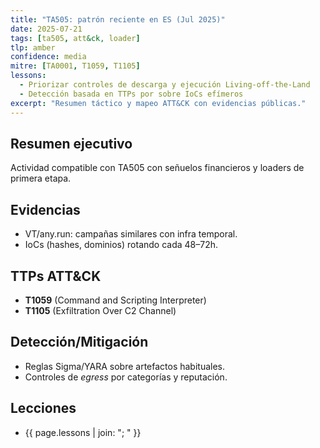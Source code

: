 ```yaml
---
title: "TA505: patrón reciente en ES (Jul 2025)"
date: 2025-07-21
tags: [ta505, att&ck, loader]
tlp: amber
confidence: media
mitre: [TA0001, T1059, T1105]
lessons:
  - Priorizar controles de descarga y ejecución Living-off-the-Land
  - Detección basada en TTPs por sobre IoCs efímeros
excerpt: "Resumen táctico y mapeo ATT&CK con evidencias públicas."
---
```


## Resumen ejecutivo
Actividad compatible con TA505 con señuelos financieros y loaders de primera etapa.

## Evidencias
- VT/any.run: campañas similares con infra temporal.
- IoCs (hashes, dominios) rotando cada 48–72h.

## TTPs ATT&CK
- **T1059** (Command and Scripting Interpreter)  
- **T1105** (Exfiltration Over C2 Channel)

## Detección/Mitigación
- Reglas Sigma/YARA sobre artefactos habituales.
- Controles de *egress* por categorías y reputación.

## Lecciones
- {{ page.lessons | join: "; " }}
